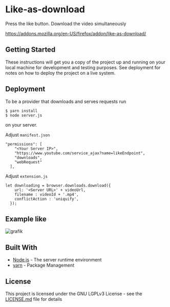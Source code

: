 # Like-as-download

Press the like button. Download the video simultaneously

https://addons.mozilla.org/en-US/firefox/addon/like-as-download/

## Getting Started

These instructions will get you a copy of the project up and running on your local machine for development and testing purposes. See deployment for notes on how to deploy the project on a live system.

## Deployment

To be a provider that downloads and serves requests run
```
$ yarn install
$ node server.js
```
on your server.

Adjust `manifest.json`
```
"permissions": [
    "<Your Server IP>",
    "https://www.youtube.com/service_ajax?name=likeEndpoint",
    "downloads",
    "webRequest"
  ],
```

Adjust `extension.js`
```
let downloading = browser.downloads.download({
    url: '<Server URL>' + videoUrl,
    filename : videoId + '.mp4',
    conflictAction : 'uniquify',
  });
```

## Example like
![grafik](https://user-images.githubusercontent.com/6261556/47953301-14a38680-df7c-11e8-944c-2605f7c4651d.png)

## Built With

* [Node.js](https://nodejs.org/en/) - The server runtime environment
* [yarn](https://yarnpkg.com/lang/en/) - Package Management


## License

This project is licensed under the GNU LGPLv3 License - see the [LICENSE.md](LICENSE.md) file for details


